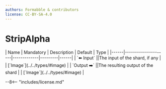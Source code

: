 ```yaml
---
authors: Formabble & contributors
license: CC-BY-SA-4.0
---
```



# StripAlpha

<div class="sh-parameters" markdown="1">
| Name | Mandatory | Description | Default | Type |
|------|---------------------|-------------|---------|------|
| `⬅️ Input` ||The input of the shard, if any | | [`Image`](../../types/#image) |
| `Output ➡️` ||The resulting output of the shard | | [`Image`](../../types/#image) |

</div>



--8<-- "includes/license.md"


